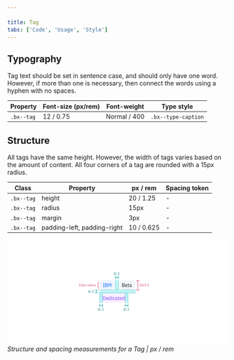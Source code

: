 ```yaml
---

title: Tag
tabs: ['Code', 'Usage', 'Style']
---
```


## Typography

Tag text should be set in sentence case, and should only have one word. However, if more than one is necessary, then connect the words using a hyphen with no spaces.

| Property   | Font-size (px/rem) | Font-weight  | Type style          |
| ---------- | ------------------ | ------------ | ------------------- |
| `.bx--tag` | 12 / 0.75          | Normal / 400 | `.bx--type-caption` |

## Structure

All tags have the same height. However, the width of tags varies based on the amount of content. All four corners of a tag are rounded with a 15px radius.

| Class      | Property                    | px / rem   | Spacing token |
| ---------- | --------------------------- | ---------- | ------------- |
| `.bx--tag` | height                      | 20 / 1.25  | -             |
| `.bx--tag` | radius                      | 15px       | -             |
| `.bx--tag` | margin                      | 3px        | -             |
| `.bx--tag` | padding-left, padding-right | 10 / 0.625 | -             |

![Structure and spacing measurementst](images/tag-style-1.png)
_Structure and spacing measurements for a Tag | px / rem_
